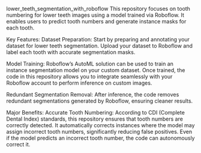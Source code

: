 lower_teeth_segmentation_with_roboflow This repository focuses on tooth numbering for lower teeth images using a model trained via Roboflow. It enables users to predict tooth numbers and generate instance masks for each tooth.

Key Features: Dataset Preparation: Start by preparing and annotating your dataset for lower teeth segmentation. Upload your dataset to Roboflow and label each tooth with accurate segmentation masks.

Model Training: Roboflow’s AutoML solution can be used to train an instance segmentation model on your custom dataset. Once trained, the code in this repository allows you to integrate seamlessly with your Roboflow account to perform inference on custom images.

Redundant Segmentation Removal: After inference, the code removes redundant segmentations generated by Roboflow, ensuring cleaner results.

Major Benefits: Accurate Tooth Numbering: According to CDI (Complete Dental Index) standards, this repository ensures that tooth numbers are correctly detected. It automatically corrects instances where the model may assign incorrect tooth numbers, significantly reducing false positives. Even if the model predicts an incorrect tooth number, the code can autonomously correct it.
